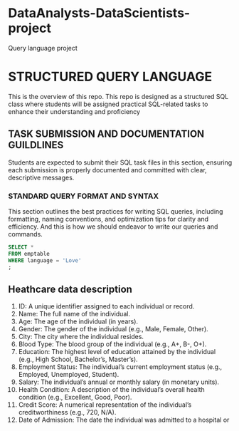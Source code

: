 # DataAnalysts-DataScientists-project
Query language project
# STRUCTURED QUERY LANGUAGE
This is the overview of this repo.
This repo is designed as a structured SQL class where students will be assigned practical SQL-related tasks to enhance their understanding and proficiency

## TASK SUBMISSION AND DOCUMENTATION GUILDLINES
Students are expected to submit their SQL task files in this section, ensuring each submission is properly documented and committed with clear, descriptive messages.

### STANDARD QUERY FORMAT AND SYNTAX
This section outlines the best practices for writing SQL queries, including formatting, naming conventions, and optimization tips for clarity and efficiency.
And this is how we should endeavor to write our queries and commands.

```SQL
SELECT *
FROM emptable
WHERE language = 'Love'
;
```
## Heathcare data description
1. ID: A unique identifier assigned to each individual or record.
2. Name: The full name of the individual.
3. Age: The age of the individual (in years).
4. Gender: The gender of the individual (e.g., Male, Female, Other).
5. City: The city where the individual resides.
6. Blood Type: The blood group of the individual (e.g., A+, B-, O+).
7. Education: The highest level of education attained by the individual (e.g., High School, Bachelor’s, Master’s).
8. Employment Status: The individual’s current employment status (e.g., Employed, Unemployed, Student).
9. Salary: The individual’s annual or monthly salary (in monetary units).
10. Health Condition: A description of the individual’s overall health condition (e.g., Excellent, Good, Poor).
11. Credit Score: A numerical representation of the individual’s creditworthiness (e.g., 720, N/A).
12. Date of Admission: The date the individual was admitted to a hospital or

